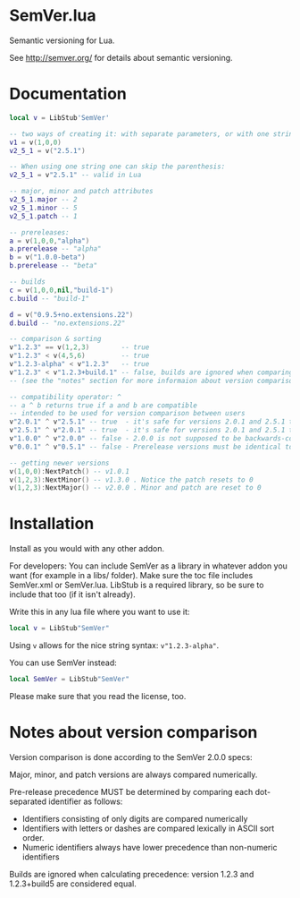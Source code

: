 # SemVer.lua

Semantic versioning for Lua.

See http://semver.org/ for details about semantic versioning.


# Documentation

``` lua
local v = LibStub'SemVer'

-- two ways of creating it: with separate parameters, or with one string
v1 = v(1,0,0)
v2_5_1 = v("2.5.1")

-- When using one string one can skip the parenthesis:
v2_5_1 = v"2.5.1" -- valid in Lua

-- major, minor and patch attributes
v2_5_1.major -- 2
v2_5_1.minor -- 5
v2_5_1.patch -- 1

-- prereleases:
a = v(1,0,0,"alpha")
a.prerelease -- "alpha"
b = v("1.0.0-beta")
b.prerelease -- "beta"

-- builds
c = v(1,0,0,nil,"build-1")
c.build -- "build-1"

d = v("0.9.5+no.extensions.22")
d.build -- "no.extensions.22"

-- comparison & sorting
v"1.2.3" == v(1,2,3)        -- true
v"1.2.3" < v(4,5,6)         -- true
v"1.2.3-alpha" < v"1.2.3"   -- true
v"1.2.3" < v"1.2.3+build.1" -- false, builds are ignored when comparing versions in SemVer
-- (see the "notes" section for more informaion about version comparison)

-- compatibility operator: ^
-- a ^ b returns true if a and b are compatible
-- intended to be used for version comparison between users
v"2.0.1" ^ v"2.5.1" -- true  - it's safe for versions 2.0.1 and 2.5.1 to communicate
v"2.5.1" ^ v"2.0.1" -- true  - it's safe for versions 2.0.1 and 2.5.1 to communicate
v"1.0.0" ^ v"2.0.0" -- false - 2.0.0 is not supposed to be backwards-compatible
v"0.0.1" ^ v"0.5.1" -- false - Prerelease versions must be identical to be considered compatible

-- getting newer versions
v(1,0,0):NextPatch() -- v1.0.1
v(1,2,3):NextMinor() -- v1.3.0 . Notice the patch resets to 0
v(1,2,3):NextMajor() -- v2.0.0 . Minor and patch are reset to 0

```


# Installation

Install as you would with any other addon.

For developers:
You can include SemVer as a library in whatever addon you want (for example in a libs/ folder). Make sure the toc file includes SemVer.xml or SemVer.lua. LibStub is a required library, so be sure to include that too (if it isn't already).


Write this in any lua file where you want to use it:

``` lua
local v = LibStub"SemVer"
```

Using `v` allows for the nice string syntax: `v"1.2.3-alpha"`.

You can use SemVer instead:

``` lua
local SemVer = LibStub"SemVer"
```

Please make sure that you read the license, too.


# Notes about version comparison

Version comparison is done according to the SemVer 2.0.0 specs:

Major, minor, and patch versions are always compared numerically.

Pre-release precedence MUST be determined by comparing each dot-separated identifier as follows:

* Identifiers consisting of only digits are compared numerically
* Identifiers with letters or dashes are compared lexically in ASCII sort order.
* Numeric identifiers always have lower precedence than non-numeric identifiers

Builds are ignored when calculating precedence: version 1.2.3 and 1.2.3+build5 are considered equal.

